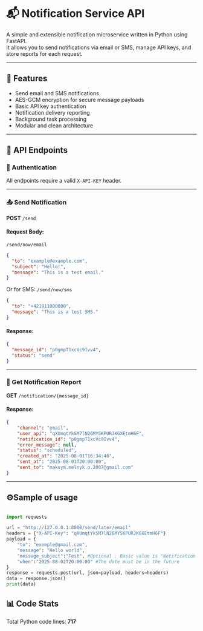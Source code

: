 
# 📬 Notification Service API

A simple and extensible notification microservice written in Python using FastAPI.  
It allows you to send notifications via email or SMS, manage API keys, and store reports for each request.

---

## 🚀 Features

- Send email and SMS notifications
- AES-GCM encryption for secure message payloads
- Basic API key authentication
- Notification delivery reporting
- Background task processing
- Modular and clean architecture



---

## 📮 API Endpoints

### 🔐 Authentication
All endpoints require a valid `X-API-KEY` header.

---

### 📤 Send Notification

**POST** `/send`

#### Request Body:
`/send/now/email`
```json
{
  "to": "example@example.com",
  "subject": "Hello!",
  "message": "This is a test email."
}
```

Or for SMS:
`/send/now/sms`
```json
{
  "to": "+421911000000",
  "message": "This is a test SMS."
}
```

#### Response:
```json
{
  "message_id": "p0gmpT1xcVc9Ivv4",
  "status": "send"
}
```

---

### 📑 Get Notification Report

**GET** `/notification/{message_id}`

#### Response:
```json
{
    "channel": "email",
    "user_api": "qXUmqtYkSM7lN26MYSKPURJKGXEtmH6F",
    "notification_id": "p0gmpT1xcVc9Ivv4",
    "error_message": null,
    "status": "scheduled",
    "created_at": "2025-08-01T16:34:46",
    "sent_at": "2025-08-01T20:00:00",
    "sent_to": "maksym.melnyk.o.2007@gmail.com"
}

```

---




## ⚙️Sample of usage 
```Python 

import requests

url = "http://127.0.0.1:8000/send/later/email"
headers = {"X-API-Key": "qXUmqtYkSM7lN26MYSKPURJKGXEtmH6F"}
payload = {
    "to": "exemple@gmail.com",
    "message": "Hello world",
    "message_subject":"Test", #Optional . Basic value is "Notification Service"
    "when":"2025-08-02T20:00:00" #The date must be in the future
}
response = requests.post(url, json=payload, headers=headers)
data = response.json()
print(data)
```
## 📊 Code Stats

Total Python code lines: **717**
